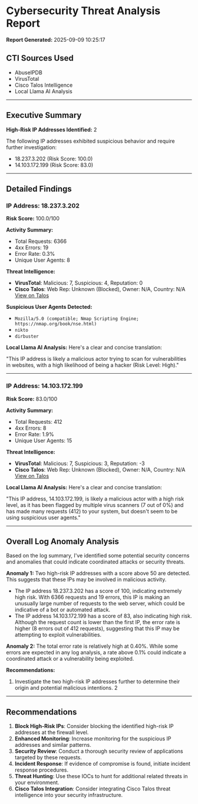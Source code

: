 # Cybersecurity Threat Analysis Report

**Report Generated:** 2025-09-09 10:25:17

## CTI Sources Used
- AbuseIPDB
- VirusTotal
- Cisco Talos Intelligence
- Local Llama AI Analysis

---

## Executive Summary

**High-Risk IP Addresses Identified:** 2

The following IP addresses exhibited suspicious behavior and require further investigation:

- 18.237.3.202 (Risk Score: 100.0)
- 14.103.172.199 (Risk Score: 83.0)

---

## Detailed Findings

### IP Address: 18.237.3.202

**Risk Score:** 100.0/100

**Activity Summary:**
- Total Requests: 6366
- 4xx Errors: 19
- Error Rate: 0.3%
- Unique User Agents: 8

**Threat Intelligence:**
- **VirusTotal**: Malicious: 7, Suspicious: 4, Reputation: 0
- **Cisco Talos**: Web Rep: Unknown (Blocked), Owner: N/A, Country: N/A
  [View on Talos](https://talosintelligence.com/reputation_center/lookup?search=18.237.3.202)

**Suspicious User Agents Detected:**
- `Mozilla/5.0 (compatible; Nmap Scripting Engine; https://nmap.org/book/nse.html)`
- `nikto`
- `dirbuster`

**Local Llama AI Analysis:** Here's a clear and concise translation:

"This IP address is likely a malicious actor trying to scan for vulnerabilities in websites, with a high likelihood of being a hacker (Risk Level: High)."

---

### IP Address: 14.103.172.199

**Risk Score:** 83.0/100

**Activity Summary:**
- Total Requests: 412
- 4xx Errors: 8
- Error Rate: 1.9%
- Unique User Agents: 15

**Threat Intelligence:**
- **VirusTotal**: Malicious: 7, Suspicious: 3, Reputation: -3
- **Cisco Talos**: Web Rep: Unknown (Blocked), Owner: N/A, Country: N/A
  [View on Talos](https://talosintelligence.com/reputation_center/lookup?search=14.103.172.199)

**Local Llama AI Analysis:** Here's a clear and concise translation:

"This IP address, 14.103.172.199, is likely a malicious actor with a high risk level, as it has been flagged by multiple virus scanners (7 out of 0%) and has made many requests (412) to your system, but doesn't seem to be using suspicious user agents."

---

## Overall Log Anomaly Analysis

Based on the log summary, I've identified some potential security concerns and anomalies that could indicate coordinated attacks or security threats.

**Anomaly 1:** Two high-risk IP addresses with a score above 50 are detected. This suggests that these IPs may be involved in malicious activity.

* The IP address 18.237.3.202 has a score of 100, indicating extremely high risk. With 6366 requests and 19 errors, this IP is making an unusually large number of requests to the web server, which could be indicative of a bot or automated attack.
* The IP address 14.103.172.199 has a score of 83, also indicating high risk. Although the request count is lower than the first IP, the error rate is higher (8 errors out of 412 requests), suggesting that this IP may be attempting to exploit vulnerabilities.

**Anomaly 2:** The total error rate is relatively high at 0.40%. While some errors are expected in any log analysis, a rate above 0.1% could indicate a coordinated attack or a vulnerability being exploited.

**Recommendations:**

1. Investigate the two high-risk IP addresses further to determine their origin and potential malicious intentions.
2

---

## Recommendations

1. **Block High-Risk IPs**: Consider blocking the identified high-risk IP addresses at the firewall level.
2. **Enhanced Monitoring**: Increase monitoring for the suspicious IP addresses and similar patterns.
3. **Security Review**: Conduct a thorough security review of applications targeted by these requests.
4. **Incident Response**: If evidence of compromise is found, initiate incident response procedures.
5. **Threat Hunting**: Use these IOCs to hunt for additional related threats in your environment.
6. **Cisco Talos Integration**: Consider integrating Cisco Talos threat intelligence into your security infrastructure.
